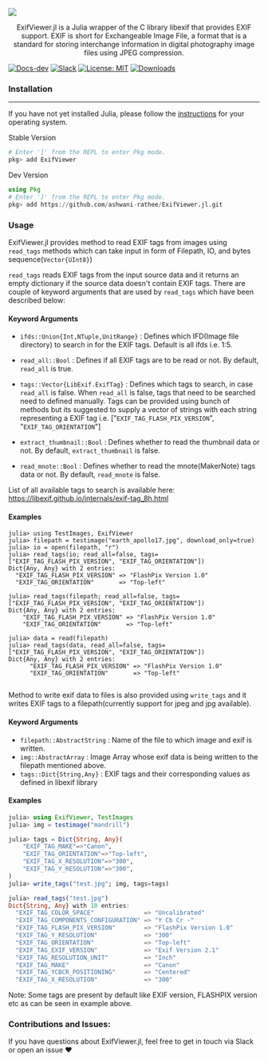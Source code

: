 

![](https://i.imgur.com/cvFnyt4.png)

<p style="text-align: center;">
ExifViewer.jl is a Julia wrapper of the C library libexif that provides EXIF support. EXIF is short for Exchangeable Image File, a format that is a standard for storing interchange information in digital photography image files using JPEG compression. 
</p>

[![Docs-dev](https://img.shields.io/badge/docs-dev-blue.svg)](https://ashwani-rathee.github.io/ExifViewer.jl) [![Slack](https://img.shields.io/badge/chat-slack-e01e5a)](https://join.slack.com/t/julialang/shared_invite/zt-1hxxb5ryp-Ts_egJ7FRN2muQ7nkTtCNQ) [![License: MIT](https://img.shields.io/badge/License-MIT-success.svg)](https://opensource.org/licenses/MIT) [![Downloads](https://shields.io/endpoint?url=https://pkgs.genieframework.com/api/v1/badge/ExifViewer)](https://pkgs.genieframework.com?packages=ExifViewer)
### Installation
--- 
If you have not yet installed Julia, please follow the [instructions](https://julialang.org/downloads/platform/) for your operating system. 

Stable Version
```julia
# Enter ']' from the REPL to enter Pkg mode.
pkg> add ExifViewer
```

Dev Version
```julia
using Pkg
# Enter ']' from the REPL to enter Pkg mode.
pkg> add https://github.com/ashwani-rathee/ExifViewer.jl.git
```

### Usage

ExifViewer.jl provides method to read EXIF tags from images using `read_tags` methods which can
take input in form of Filepath, IO, and bytes sequence(`Vector{UInt8}`)

`read_tags` reads EXIF tags from the input source data and it returns an empty 
dictionary if the source data doesn't contain EXIF tags.
There are couple of keyword arguments that are used by `read_tags` which have been
described below:

#### Keyword Arguments
- `ifds::Union{Int,NTuple,UnitRange}` : Defines which IFD(Image file directory) to search in for the EXIF tags. Default is all ifds i.e. 1:5.
- `read_all::Bool` : Defines if all EXIF tags are to be read or not. By default, `read_all` is true.
- `tags::Vector{LibExif.ExifTag}` : Defines which tags to search, in case `read_all` is false. When `read_all` is false, tags that need to be searched need to defined manually. Tags can be provided using bunch of methods but its suggested to supply a vector of strings with each string representing a EXIF tag i.e. ["`EXIF_TAG_FLASH_PIX_VERSION`", "`EXIF_TAG_ORIENTATION`"] 

- `extract_thumbnail::Bool` : Defines whether to read the thumbnail data or not. By default, `extract_thumbnail` is false.
- `read_mnote::Bool` : Defines whether to read the mnote(MakerNote) tags data or not. By default, `read_mnote` is false.

List of all available tags to search is available here: https://libexif.github.io/internals/exif-tag_8h.html

#### Examples
```jldoctest
julia> using TestImages, ExifViewer
julia> filepath = testimage("earth_apollo17.jpg", download_only=true)
julia> io = open(filepath, "r")
julia> read_tags(io; read_all=false, tags=["EXIF_TAG_FLASH_PIX_VERSION", "EXIF_TAG_ORIENTATION"])
Dict{Any, Any} with 2 entries:
  "EXIF_TAG_FLASH_PIX_VERSION" => "FlashPix Version 1.0"
  "EXIF_TAG_ORIENTATION"       => "Top-left"

julia> read_tags(filepath; read_all=false, tags=["EXIF_TAG_FLASH_PIX_VERSION", "EXIF_TAG_ORIENTATION"])
Dict{Any, Any} with 2 entries:
    "EXIF_TAG_FLASH_PIX_VERSION" => "FlashPix Version 1.0"
    "EXIF_TAG_ORIENTATION"       => "Top-left"

julia> data = read(filepath)
julia> read_tags(data, read_all=false, tags=["EXIF_TAG_FLASH_PIX_VERSION", "EXIF_TAG_ORIENTATION"])
Dict{Any, Any} with 2 entries:
      "EXIF_TAG_FLASH_PIX_VERSION" => "FlashPix Version 1.0"
      "EXIF_TAG_ORIENTATION"       => "Top-left"
    
```

Method to write exif data to files is also provided using `write_tags` and it writes EXIF tags to a 
filepath(currently support for jpeg and jpg available). 

#### Keyword Arguments
- `filepath::AbstractString` : Name of the file to which image and exif is written.
- `img::AbstractArray` : Image Array whose exif data is being written to the filepath mentioned above.
- `tags::Dict{String,Any}` : EXIF tags and their corresponding values as defined in libexif library

#### Examples

```jl
julia> using ExifViewer, TestImages
julia> img = testimage("mandrill")

julia> tags = Dict{String, Any}(
    "EXIF_TAG_MAKE"=>"Canon",
    "EXIF_TAG_ORIENTATION"=>"Top-left",
    "EXIF_TAG_X_RESOLUTION"=>"300",
    "EXIF_TAG_Y_RESOLUTION"=>"300",
)
julia> write_tags("test.jpg"; img, tags=tags)

julia> read_tags("test.jpg")
Dict{String, Any} with 10 entries:
  "EXIF_TAG_COLOR_SPACE"              => "Uncalibrated"
  "EXIF_TAG_COMPONENTS_CONFIGURATION" => "Y Cb Cr -"
  "EXIF_TAG_FLASH_PIX_VERSION"        => "FlashPix Version 1.0"
  "EXIF_TAG_Y_RESOLUTION"             => "300"
  "EXIF_TAG_ORIENTATION"              => "Top-left"
  "EXIF_TAG_EXIF_VERSION"             => "Exif Version 2.1"
  "EXIF_TAG_RESOLUTION_UNIT"          => "Inch"
  "EXIF_TAG_MAKE"                     => "Canon"
  "EXIF_TAG_YCBCR_POSITIONING"        => "Centered"
  "EXIF_TAG_X_RESOLUTION"             => "300"
```

Note: Some tags are present by default like EXIF version, FLASHPIX version etc as can be seen in example above.


### Contributions and Issues:

If you have questions about ExifViewer.jl, feel free to get in touch via Slack or open an issue :hearts: